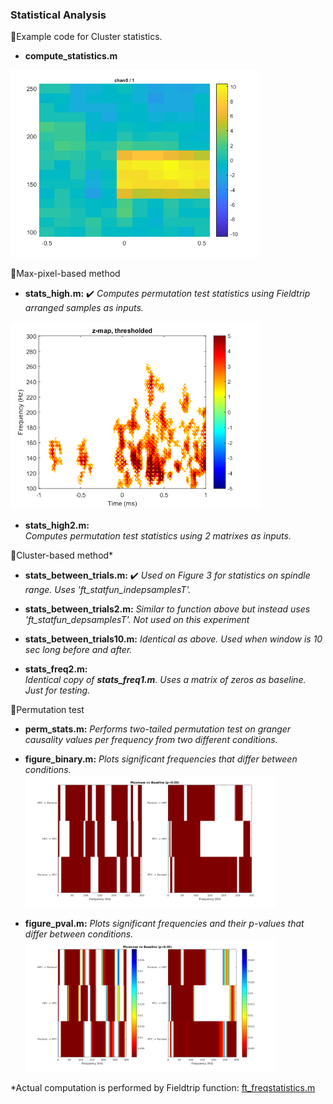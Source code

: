### Statistical Analysis

:dart:Example code for Cluster statistics.
* **compute_statistics.m**
<img src="example_stats.png" width="400">

:dart:Max-pixel-based method

* **stats_high.m:**  :heavy_check_mark:
*Computes permutation test statistics using Fieldtrip arranged samples as inputs.*
<img src="example_high_freq_stats.png" width="400">

* **stats_high2.m:**  
*Computes permutation test statistics using 2 matrixes as inputs.*

:dart:Cluster-based method*

* **stats_between_trials.m:** :heavy_check_mark:
*Used on Figure 3 for statistics on spindle range.  Uses 'ft_statfun_indepsamplesT'.* 

* **stats_between_trials2.m:**
*Similar to function above but instead uses 'ft_statfun_depsamplesT'. Not used on this experiment*

* **stats_between_trials10.m:**
*Identical as above. Used when window is 10 sec long before and after.*  

* **stats_freq2.m:**  
*Identical copy of **stats_freq1.m**. Uses a matrix of zeros as baseline. Just for testing.* 


:dart:Permutation test
* **perm_stats.m:**
*Performs two-tailed permutation test on granger causality values per frequency from two different conditions.*  

* **figure_binary.m:**
*Plots significant frequencies that differ between conditions.*  
    <img src="figure_bin.png" width="400">

* **figure_pval.m:**
*Plots significant frequencies and their p-values that differ between conditions.*  
    <img src="figure_pval.png" width="400">


*Actual computation is performed by Fieldtrip function: [ft_freqstatistics.m](http://www.fieldtriptoolbox.org/reference/ft_freqstatistics)



